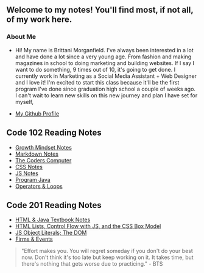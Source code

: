 ## Welcome to my notes! You'll find most, if not all, of my work here.

### About Me
- Hi! My name is Brittani Morganfield. I've always been interested in a lot and have done a lot since a very young age. From fashion and making magazines in school to doing marketing and building websites. If I say I want to do something, 9 times out of 10, it's going to get done. I currently work in Marketing as a Social Media Assistant + Web Designer and I love it! I'm excited to start this class because it'll be the first program I've done since graduation high school a  couple of weeks ago. I can't wait to learn new skills on this new journey and plan I have set for myself,

- [My Github Profile](https://github.com/brittanimorganfield)

## Code 102 Reading Notes
- [Growth Mindset Notes](https://brittanimorganfield.github.io/reading-notes/growth-mindset-notes)
- [Markdown Notes](https://brittanimorganfield.github.io/reading-notes/learning-markdown)
- [The Coders Computer](https://brittanimorganfield.github.io/reading-notes/the-coders-computer)
- [CSS Notes](https://brittanimorganfield.github.io/reading-notes/css-notes)
- [JS Notes](https://brittanimorganfield.github.io/reading-notes/java-notes)
- [Program Java](https://brittanimorganfield.github.io/reading-notes/program-java)
- [Operators & Loops](https://brittanimorganfield.github.io/reading-notes/operators-loops)

## Code 201 Reading Notes
- [HTML & Java Textbook Notes](https://brittanimorganfield.github.io/reading-notes/class-02)
- [HTML Lists, Control Flow with JS, and the CSS Box Model](https://brittanimorganfield.github.io/reading-notes/html-js-css)
- [JS Object Literals; The DOM](https://brittanimorganfield.github.io/reading-notes/reading5)
- [Firms & Events](https://brittanimorganfield.github.io/reading-notes/forms-events)

> "Effort makes you. You will regret someday if you don't do your best now. Don't think it's too late but keep working on it. It takes time, but there's nothing that gets worse due to practicing." - BTS